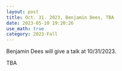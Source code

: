 ```yaml
---
layout: post
title: Oct. 31. 2023, Benjamin Dees, TBA
date: 2023-05-10 19:20:26 
use_math: true
category: 2023-Fall
---
```

 
Benjamin Dees will give a talk at 10/31/2023. 

<div>
TBA
</div>
